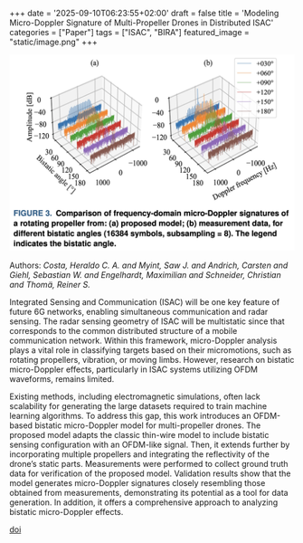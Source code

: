 +++
date = '2025-09-10T06:23:55+02:00'
draft = false
title = 'Modeling Micro-Doppler Signature of Multi-Propeller Drones in Distributed ISAC'
categories = ["Paper"]
tags = ["ISAC", "BIRA"]
featured_image = "static/image.png"
+++

![](static/image.png)

Authors: *Costa, Heraldo C. A. and Myint, Saw J. and Andrich, Carsten and Giehl, Sebastian W. and Engelhardt, Maximilian and Schneider, Christian and Thomä, Reiner S.*

Integrated Sensing and Communication (ISAC) will be one key feature of future 6G networks, enabling simultaneous communication and radar sensing. The radar sensing geometry of ISAC will be multistatic since that corresponds to the common distributed structure of a mobile communication network. Within this framework, micro-Doppler analysis plays a vital role in classifying targets based on their micromotions, such as rotating propellers, vibration, or moving limbs. However, research on bistatic micro-Doppler effects, particularly in ISAC systems utilizing OFDM waveforms, remains limited.

<!--more-->

Existing methods, including electromagnetic simulations, often lack scalability for generating the large datasets required to train machine learning algorithms. To address this gap, this work introduces an OFDM-based bistatic micro-Doppler model for multi-propeller drones. The proposed model adapts the classic thin-wire model to include bistatic sensing configuration with an OFDM-like signal. Then, it extends further by incorporating multiple propellers and integrating the reflectivity of the drone’s static parts. Measurements were performed to collect ground truth data for verification of the proposed model. Validation results show that the model generates micro-Doppler signatures closely resembling those obtained from measurements, demonstrating its potential as a tool for data generation. In addition, it offers a comprehensive approach to analyzing bistatic micro-Doppler effects.

[doi](https://www.doi.org/10.1109/JSTEAP.2025.3604407)